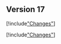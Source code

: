
## Version 17

[!include["Changes"](./_changes16.00.md)]

[!include["Changes"](./_changes16.01.md)]
